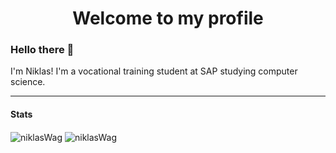 <h1 align="center">Welcome to my profile</h1>
<h3 align="left">Hello there 👋</h3>
<p align="left">I'm Niklas! I'm a vocational training student at SAP studying computer science.</p>

---

#### Stats
<div>
  <img align="center" src="https://github-readme-stats.vercel.app/api?username=niklasWag&show_icons=true&theme=chartreuse-dark&locale=en&count_private=true" alt="niklasWag" />   
  <img align="center" src="https://github-readme-stats.vercel.app/api/top-langs/?username=niklasWag&layout=compact&theme=chartreuse-dark" alt="niklasWag" />
</div>





<!--
**Niklas227/Niklas227** is a ✨ _special_ ✨ repository because its `README.md` (this file) appears on your GitHub profile.

Here are some ideas to get you started:

- 🔭 I’m currently working on ...
- 🌱 I’m currently learning ...
- 👯 I’m looking to collaborate on ...
- 🤔 I’m looking for help with ...
- 💬 Ask me about ...
- 📫 How to reach me: ...
- 😄 Pronouns: ...
- ⚡ Fun fact: ...
-->
